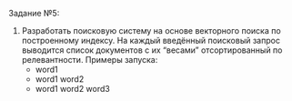 ﻿Задание №5:
1. Разработать поисковую систему на основе векторного поиска по построенному индексу. На каждый введённый поисковый запрос выводится список документов с их “весами” отсортированный по релевантности.
   Примеры запуска:
   * word1
   * word1 word2
   * word1 word2 word3
